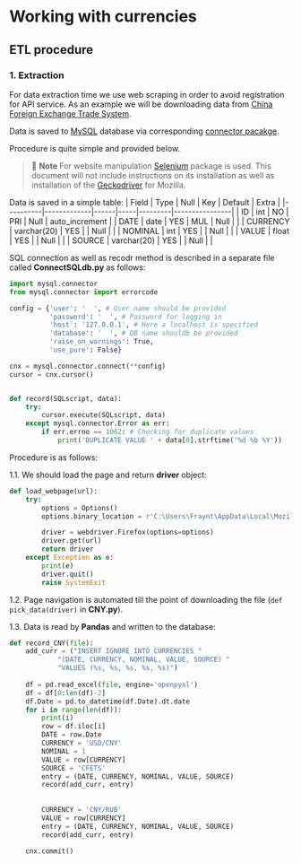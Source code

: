 # Working with currencies

## ETL procedure

### 1. Extraction

For data extraction time we use web scraping in order to avoid registration for API service. As an example we will be downloading data from [China Foreign Exchange Trade System](https://iftp.chinamoney.com.cn).  

Data is saved to [MySQL](https://www.mysql.com/) database via corresponding [connector pacakge](https://dev.mysql.com/doc/connector-python/en/).

Procedure is quite simple and provided below. 

> 🔌 **Note** For website manipulation [Selenium](https://www.selenium.dev/) package is used. This document will not include instructions on its installation as well as installation of the [Geckodriver](https://github.com/mozilla/geckodriver/releases) for Mozilla.

Data is saved in a simple table: 
| Field    | Type        | Null | Key | Default | Extra          |
|----------|-------------|------|-----|---------|----------------|
| ID       | int         | NO   | PRI | Null    | auto_increment |
| DATE     | date        | YES  | MUL | Null    |                |
| CURRENCY | varchar(20) | YES  |     | Null    |                |
| NOMINAL  | int         | YES  |     | Null    |                |
| VALUE    | float       | YES  |     | Null    |                |
| SOURCE   | varchar(20) | YES  |     | Null    |                |

SQL connection as well as recodr method is described in a separate file called **ConnectSQLdb.py** as follows:

```Python
import mysql.connector
from mysql.connector import errorcode

config = {'user': '  ', # User name should be provided
          'password': '  ', # Password for logging in
          'host': '127.0.0.1', # Here a localhost is specified
          'database': '  ', # DB name shouldb be provided
          'raise_on_warnings': True,
          'use_pure': False}

cnx = mysql.connector.connect(**config)
cursor = cnx.cursor()


def record(SQLscript, data):
    try:
        cursor.execute(SQLscript, data)
    except mysql.connector.Error as err:
        if err.errno == 1062: # Checking for duplicate values
            print('DUPLICATE VALUE ' + data[0].strftime('%d %b %Y'))
```
Procedure is as follows:  

1.1. We should load the page and return **driver** object:
```Python
def load_webpage(url):
    try:
        options = Options()
        options.binary_location = r'C:\Users\Fraynt\AppData\Local\Mozilla Firefox\firefox.exe'

        driver = webdriver.Firefox(options=options)
        driver.get(url)
        return driver
    except Exception as e:
        print(e)
        driver.quit()
        raise SystemExit
```
1.2. Page navigation is automated till the point of downloading the file (```def pick_data(driver)``` in **CNY.py**).

1.3. Data is read by **Pandas** and written to the database:

```Python
def record_CNY(file):
    add_curr = ("INSERT IGNORE INTO CURRENCIES "
            "(DATE, CURRENCY, NOMINAL, VALUE, SOURCE) "
            "VALUES (%s, %s, %s, %s, %s)")
    
    df = pd.read_excel(file, engine='openpyxl')
    df = df[0:len(df)-2]
    df.Date = pd.to_datetime(df.Date).dt.date
    for i in range(len(df)):
        print(i)
        row = df.iloc[i]
        DATE = row.Date
        CURRENCY = 'USD/CNY'
        NOMINAL = 1
        VALUE = row[CURRENCY]
        SOURCE = 'CFETS'
        entry = (DATE, CURRENCY, NOMINAL, VALUE, SOURCE)
        record(add_curr, entry)
            
            
        CURRENCY = 'CNY/RUB'
        VALUE = row[CURRENCY]
        entry = (DATE, CURRENCY, NOMINAL, VALUE, SOURCE)
        record(add_curr, entry)

    cnx.commit() 
```